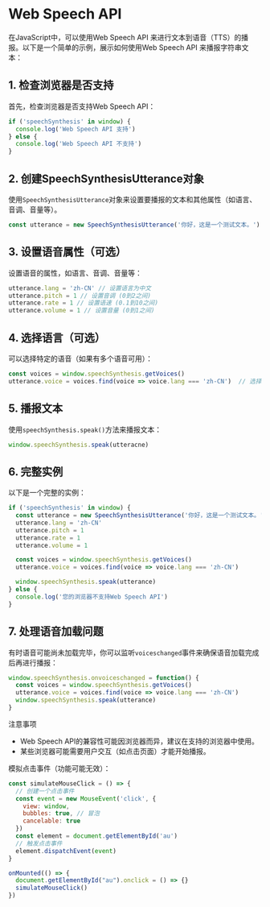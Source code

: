 # Web Speech API

在JavaScript中，可以使用Web Speech API 来进行文本到语音（TTS）的播报。以下是一个简单的示例，展示如何使用Web Speech API 来播报字符串文本：

## 1. 检查浏览器是否支持

首先，检查浏览器是否支持Web Speech API：

```javascript
if ('speechSynthesis' in window) {
  console.log('Web Speech API 支持')
} else {
  console.log('Web Speech API 不支持')
}
```

## 2. 创建SpeechSynthesisUtterance对象

使用`SpeechSynthesisUtterance`对象来设置要播报的文本和其他属性（如语言、音调、音量等）。

```javascript
const utterance = new SpeechSynthesisUtterance('你好，这是一个测试文本。')
```

## 3. 设置语音属性（可选）

设置语音的属性，如语言、音调、音量等：

```javascript
utterance.lang = 'zh-CN' // 设置语言为中文
utterance.pitch = 1 // 设置音调 (0到2之间)
utterance.rate = 1 // 设置语速 (0.1到10之间)
utterance.volume = 1 // 设置音量 (0到1之间)
```

## 4. 选择语言（可选）

可以选择特定的语音（如果有多个语音可用）：

```javascript
const voices = window.speechSynthesis.getVoices()
utterance.voice = voices.find(voice => voice.lang === 'zh-CN')  // 选择中文语音
```

## 5. 播报文本

使用`speechSynthesis.speak()`方法来播报文本：

```javascript
window.speechSynthesis.speak(utteracne)
```

## 6. 完整实例

以下是一个完整的实例：

```javascript
if ('speechSynthesis' in window) {
  const utterance = new SpeechSynthesisUtterance('你好，这是一个测试文本。')
  utterance.lang = 'zh-CN'
  utterance.pitch = 1
  utterance.rate = 1
  utterance.volume = 1

  const voices = window.speechSynthesis.getVoices()
  utterance.voice = voices.find(voice => voice.lang === 'zh-CN')

  window.speechSynthesis.speak(utterance)
} else {
  console.log('您的浏览器不支持Web Speech API')
}
```

## 7. 处理语音加载问题

有时语音可能尚未加载完毕，你可以监听`voiceschanged`事件来确保语音加载完成后再进行播报：

```javascript
window.speechSynthesis.onvoiceschanged = function() {
  const voices = window.speechSynthesis.getVoices()
  utterance.voice = voices.find(voice => voice.lang === 'zh-CN')
  window.speechSynthesis.speak(utterance)
}
```

注意事项

- Web Speech API的兼容性可能因浏览器而异，建议在支持的浏览器中使用。
- 某些浏览器可能需要用户交互（如点击页面）才能开始播报。

模拟点击事件（功能可能无效）：

```javascript
const simulateMouseClick = () => {
  // 创建一个点击事件
  const event = new MouseEvent('click', {
    view: window,
    bubbles: true, // 冒泡
    cancelable: true
  })
  const element = document.getElementById('au')
  // 触发点击事件
  element.dispatchEvent(event)
}

onMounted(() => {
  document.getElementById("au").onclick = () => {}
  simulateMouseClick()
})
```

